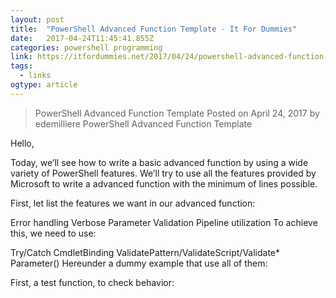 ```yaml
---
layout: post 
title:  "PowerShell Advanced Function Template - It For Dummies" 
date:   2017-04-24T11:45:41.855Z 
categories: powershell programming
link: https://itfordummies.net/2017/04/24/powershell-advanced-function-template/ 
tags:
  - links
ogtype: article 
---
```


> PowerShell Advanced Function Template
Posted on April 24, 2017 by edemilliere
PowerShell Advanced Function Template

Hello,

Today, we’ll see how to write a basic advanced function by using a wide variety of PowerShell features. We’ll try to use all the features provided by Microsoft to write a advanced function with the minimum of lines possible.

First, let list the features we want in our advanced function:

Error handling
Verbose
Parameter Validation
Pipeline utilization
To achieve this, we need to use:

Try/Catch
CmdletBinding
ValidatePattern/ValidateScript/Validate*
Parameter()
Hereunder a dummy example that use all of them:

First, a test function, to check behavior: